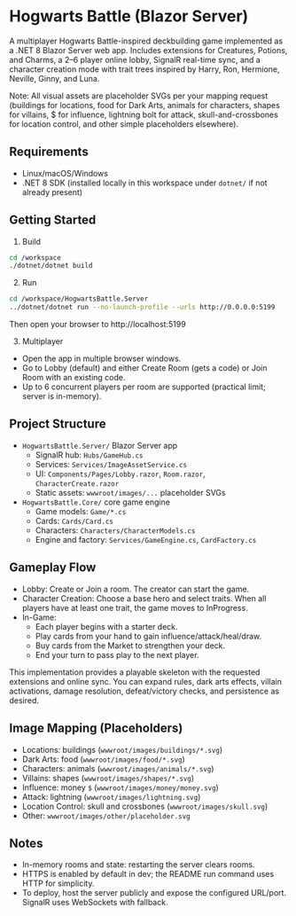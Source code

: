 # Hogwarts Battle (Blazor Server)

A multiplayer Hogwarts Battle-inspired deckbuilding game implemented as a .NET 8 Blazor Server web app. Includes extensions for Creatures, Potions, and Charms, a 2–6 player online lobby, SignalR real-time sync, and a character creation mode with trait trees inspired by Harry, Ron, Hermione, Neville, Ginny, and Luna.

Note: All visual assets are placeholder SVGs per your mapping request (buildings for locations, food for Dark Arts, animals for characters, shapes for villains, $ for influence, lightning bolt for attack, skull-and-crossbones for location control, and other simple placeholders elsewhere).

## Requirements
- Linux/macOS/Windows
- .NET 8 SDK (installed locally in this workspace under `dotnet/` if not already present)

## Getting Started

1) Build
```bash
cd /workspace
./dotnet/dotnet build
```

2) Run
```bash
cd /workspace/HogwartsBattle.Server
../dotnet/dotnet run --no-launch-profile --urls http://0.0.0.0:5199
```
Then open your browser to http://localhost:5199

3) Multiplayer
- Open the app in multiple browser windows.
- Go to Lobby (default) and either Create Room (gets a code) or Join Room with an existing code.
- Up to 6 concurrent players per room are supported (practical limit; server is in-memory).

## Project Structure
- `HogwartsBattle.Server/` Blazor Server app
  - SignalR hub: `Hubs/GameHub.cs`
  - Services: `Services/ImageAssetService.cs`
  - UI: `Components/Pages/Lobby.razor`, `Room.razor`, `CharacterCreate.razor`
  - Static assets: `wwwroot/images/...` placeholder SVGs
- `HogwartsBattle.Core/` core game engine
  - Game models: `Game/*.cs`
  - Cards: `Cards/Card.cs`
  - Characters: `Characters/CharacterModels.cs`
  - Engine and factory: `Services/GameEngine.cs`, `CardFactory.cs`

## Gameplay Flow
- Lobby: Create or Join a room. The creator can start the game.
- Character Creation: Choose a base hero and select traits. When all players have at least one trait, the game moves to InProgress.
- In-Game:
  - Each player begins with a starter deck.
  - Play cards from your hand to gain influence/attack/heal/draw.
  - Buy cards from the Market to strengthen your deck.
  - End your turn to pass play to the next player.

This implementation provides a playable skeleton with the requested extensions and online sync. You can expand rules, dark arts effects, villain activations, damage resolution, defeat/victory checks, and persistence as desired.

## Image Mapping (Placeholders)
- Locations: buildings (`wwwroot/images/buildings/*.svg`)
- Dark Arts: food (`wwwroot/images/food/*.svg`)
- Characters: animals (`wwwroot/images/animals/*.svg`)
- Villains: shapes (`wwwroot/images/shapes/*.svg`)
- Influence: money `$` (`wwwroot/images/money/money.svg`)
- Attack: lightning (`wwwroot/images/lightning.svg`)
- Location Control: skull and crossbones (`wwwroot/images/skull.svg`)
- Other: `wwwroot/images/other/placeholder.svg`

## Notes
- In-memory rooms and state: restarting the server clears rooms.
- HTTPS is enabled by default in dev; the README run command uses HTTP for simplicity.
- To deploy, host the server publicly and expose the configured URL/port. SignalR uses WebSockets with fallback. 
